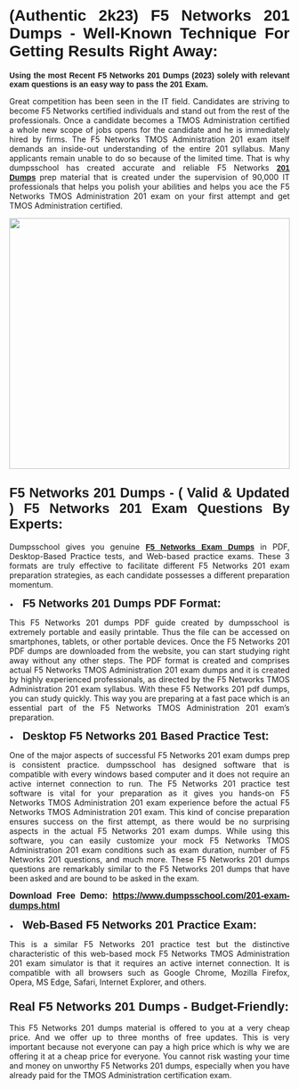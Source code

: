 <h1 style="text-align: justify;"><span style="font-family:Verdana,Geneva,sans-serif;"><strong>(Authentic 2k23) F5 Networks 201 Dumps - Well-Known Technique For Getting Results Right Away:</strong></span></h1>

<p style="text-align: justify;"><span style="font-family:Verdana,Geneva,sans-serif;"><strong>Using the most Recent F5 Networks 201 Dumps (2023) solely with relevant exam questions is an easy way to pass the 201 Exam.</strong></span></p>

<p style="text-align: justify;">Great competition has been seen in the IT field. Candidates are striving to become F5 Networks certified individuals and stand out from the rest of the professionals. Once a candidate becomes a TMOS Administration certified a whole new scope of jobs opens for the candidate and he is immediately hired by firms. The F5 Networks TMOS Administration 201 exam itself demands an inside-out understanding of the entire 201 syllabus. Many applicants remain unable to do so because of the limited time. That is why dumpsschool has created accurate and reliable F5 Networks <a href="https://www.dumpsschool.com/201-exam-dumps.html"><span style="font-family:Verdana,Geneva,sans-serif;"><strong>201 Dumps</strong></span></a> prep material that is created under the supervision of 90,000 IT professionals that helps you polish your abilities and helps you ace the F5 Networks TMOS Administration 201 exam on your first attempt and get TMOS Administration certified.</p>

<p style="text-align: justify;"><a href="https://www.dumpsschool.com/201-exam-dumps.html"><img alt="" src="https://lh3.googleusercontent.com/pw/AL9nZEXTnx-h3VAwmQ42NpyJBmUK-fANKF8vsH2hymHVf8ycIwJ47iI4Qn_pkCv8nx_DV5UvAc8WAssduHJKtvkHIPf8d8IQFAZC6offZ_lfhXQ5UUBSi1Ff8m31hLznjs03QyiSesC6U3Rcr4jLl4JRY5US=w904-h513-no" style="width: 100%; height: 450px;" /></a></p>

<h2 style="text-align: justify;"><span style="font-family:Verdana,Geneva,sans-serif;"><strong><span style="font-size:24px;">F5 Networks 201 Dumps - ( Valid & Updated ) F5 Networks 201 Exam Questions By Experts:</span></strong></span></h2>

<p style="text-align: justify;">Dumpsschool gives you genuine <a href="https://www.dumpsschool.com/f5-networks-braindumps.html"><span style="font-family:Verdana,Geneva,sans-serif;"><strong>F5 Networks Exam Dumps</strong></span></a> in PDF, Desktop-Based Practice tests, and Web-based practice exams. These 3 formats are truly effective to facilitate different F5 Networks 201 exam preparation strategies, as each candidate possesses a different preparation momentum. </p>

<p style="text-align: justify;">•    <span style="font-size:20px;"><span style="font-family:Verdana,Geneva,sans-serif;"><strong>F5 Networks 201 Dumps PDF Format:</strong></span></span></p>

<p style="text-align: justify;">This F5 Networks 201 dumps PDF guide created by dumpsschool is extremely portable and easily printable. Thus the file can be accessed on smartphones, tablets, or other portable devices. Once the F5 Networks 201 PDF dumps are downloaded from the website, you can start studying right away without any other steps. The PDF format is created and comprises actual F5 Networks TMOS Administration 201 exam dumps and it is created by highly experienced professionals, as directed by the F5 Networks TMOS Administration 201 exam syllabus. With these F5 Networks 201 pdf dumps, you can study quickly. This way you are preparing at a fast pace which is an essential part of the F5 Networks TMOS Administration 201 exam’s preparation. </p>

<p style="text-align: justify;">•    <span style="font-family:Verdana,Geneva,sans-serif;"><strong><span style="font-size:20px;">Desktop F5 Networks 201 Based Practice Test:</span></strong></span></p>

<p style="text-align: justify;">One of the major aspects of successful F5 Networks 201 exam dumps prep is consistent practice. dumpsschool has designed software that is compatible with every windows based computer and it does not require an active internet connection to run. The F5 Networks 201 practice test software is vital for your preparation as it gives you hands-on F5 Networks TMOS Administration 201 exam experience before the actual F5 Networks TMOS Administration 201 exam. This kind of concise preparation ensures success on the first attempt, as there would be no surprising aspects in the actual F5 Networks 201 exam dumps. While using this software, you can easily customize your mock F5 Networks TMOS Administration 201 exam conditions such as exam duration, number of F5 Networks 201 questions, and much more. These F5 Networks 201 dumps questions are remarkably similar to the F5 Networks 201 dumps that have been asked and are bound to be asked in the exam.</p>

<p style="text-align: justify;"><strong><span style="font-size:16px;"><span style="font-family:Verdana,Geneva,sans-serif;">Download Free Demo: </span></span><span style="font-family:Verdana,Geneva,sans-serif;"><span style="font-size:16px;"><a href="https://www.dumpsschool.com/201-exam-dumps.html">https://www.dumpsschool.com/201-exam-dumps.html</a></span></span></strong></p>

<p style="text-align: justify;">•    <strong><span style="font-size:20px;"><span style="font-family:Verdana,Geneva,sans-serif;">Web-Based F5 Networks 201 Practice Exam:</span></span></strong></p>

<p style="text-align: justify;">This is a similar F5 Networks 201 practice test but the distinctive characteristic of this web-based mock F5 Networks TMOS Administration 201 exam simulator is that it requires an active internet connection. It is compatible with all browsers such as Google Chrome, Mozilla Firefox, Opera, MS Edge, Safari, Internet Explorer, and others.</p>

<h3 style="text-align: justify;"><strong><span style="font-size:22px;"><span style="font-family:Verdana,Geneva,sans-serif;">Real F5 Networks 201 Dumps - Budget-Friendly:</span></span></strong></h3>

<p style="text-align: justify;">This F5 Networks 201 dumps material is offered to you at a very cheap price. And we offer up to three months of free updates. This is very important because not everyone can pay a high price which is why we are offering it at a cheap price for everyone. You cannot risk wasting your time and money on unworthy F5 Networks 201 dumps, especially when you have already paid for the TMOS Administration certification exam.</p>
